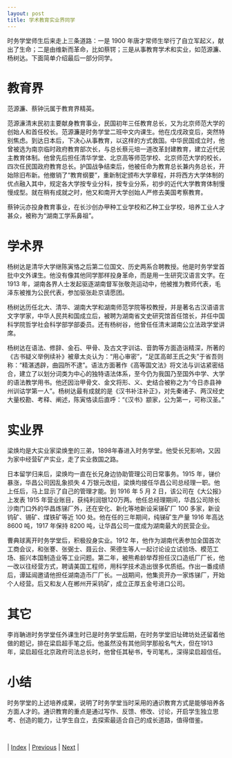 ```yaml
---
layout: post
title: 学术教育实业界同学
---
```


时务学堂师生后来走上三条道路：一是 1900 年唐才常师生举行了自立军起义，献出了生命；二是由维新而革命，比如蔡锷；三是从事教育学术和实业，如范源濂、杨树达。下面简单介绍最后一部分同学。

# 教育界

范源濂、蔡钟沅属于教育界精英。

范源濓清末民初主要献身教育事业，民国初年三任教育总长，又为北京师范大学的创始人和首任校长。范源濂是时务学堂二班中文内课生。他在戊戌政变后，突然特别焦虑。到达日本后，下决心从事教育，以这样的方式救国。中华民国成立时，他曾被选为南京临时政府教育部次长，与总长蔡元培一道改革封建教育，建立近代民主教育体制。他曾先后担任清华学堂、北京高等师范学校、北京师范大学的校长，四次任民国政府教育总长。护国战争结束后，他被任命为教育总长兼内务总长，开始除旧布新。他撤销了“教育纲要”，重新制定颁布大学章程，并将西方大学体制的优点融入其中，规定各大学按专业分科，按专业分系，初步的近代大学教育体制慢慢成型。就在稍有成就之时，他又和南开大学创始人严修去美国考察教育。

蔡钟沅亦投身教育事业，在长沙创办甲种工业学校和乙种工业学校，培养工业人才甚众，被称为“湖南工学系鼻祖”。

# 学术界

杨树达是清华大学继陈寅恪之后第二位国文、历史两系合聘教授。他是时务学堂首批中文外课生。他没有像其他同学那样投身革命，而是用一生研究汉语言文字。在 1913 年，湖南各界人士发起驱逐湖南督军张敬尧运动中，他被推为教师代表，毛泽东被推为公民代表，参加驱张赴京请愿团。

杨树达历任北大、清华、湖南大学和湖南师范学院等校教授，并是著名古汉语语言文字学家，中华人民共和国成立后，被聘为湖南省文史研究馆首任馆长，并任中国科学院哲学社会科学部学部委员。还有杨树谷，他曾任任清末湖南公立法政学堂讲席。

杨树达在语法、修辞、金石、甲骨、及古文字训诂、音韵等方面造诣精深，所著的《古书疑义举例续补》被章太炎认为：“用心审密”，“足匡高邮王氏之失”于省吾则称：“精湛透辟，曲园所不逮”。语法方面著作《高等国文法》将文法与训诂紧密结合，建立了以划分词类为中心的独特语法体系，至今仍为我国乃至国外中学、大学的语法教学用书。他还因治甲骨文、金文将形、义、史结合被称之为“今日赤县神州训诂学第一人”。杨树达最有成就的是《汉书补注补正》，对先秦诸子、两汉经史大量校勘、考释、阐述，陈寅恪读后直呼：“《汉书》颛家，公为第一，可称汉圣。”

# 实业界

梁焕均是大实业家梁焕奎的三弟，1898年春进入时务学堂。他受长兄影响，又因为家中经营矿产实业，走了实业救国之路。

日本留学归来后，梁焕均一直在长兄身边协助管理公司日常事务。1915 年，锑价暴涨，华昌公司因乱象损失 4 万银元改组，梁焕均接任华昌公司总经理一职。他上任后，马上显示了自己的管理才能。到 1916 年 5 月 2 日，该公司在《大公报》上发表 1915 年营业账目，获纯利润银120万两。他任总经理期间，华昌公司除长沙南门口外的华昌炼锑厂外，还在安化、新化等地新设采锑矿厂 100 多家，新设钨矿、锡矿、煤铁矿等近 100 处。他在任的三年期间，纯锑矿生产量 1916 年高达 8600 吨，1917 年保持 8200 吨，让华昌公司一度成为湖南最大的民营企业。

曹典球离开时务学堂后，积极投身实业。1912 年，他作为湖南代表参加全国首次工商会议，和张謇、张弼士、聂云台、荣德生等人一起讨论设立试验场、模范工场、振兴本国制造业等工业问题。第二年，被熊希龄举荐担任汉口造纸厂厂长，他一改以往经营方式，聘请美国工程师，用科学技术造出很多优质纸。作出一番成绩后，谭延闿邀请他担任湖南造币厂厂长。一战期间，他集资开办一家炼锑厂，开始个人经营。后又和友人在郴州开采钨矿，成立正厚五金号进口公司。

# 其它

李肖聃进时务学堂任外课生时已是时务学堂后期，在时务学堂旧址碑坊处还留着他做的题记，排在梁启超手笔之后。他虽然没有其他同学那般名气大，但在1913年，梁启超任北京政府司法总长时，他曾任其秘书，专司笔札，深得梁启超信任。

# 小结

时务学堂的上述培养成果，说明了时务学堂当时采用的通识教育方式是能够培养各方面人才的。通识教育的重点是通过写作、反馈、修改、讨论，开启学生独立思考、创造的能力，让学生自立，去探索最适合自己的成长道路，值得借鉴。

<br/>

| [Index](./) | [Previous](1-8-method) | [Next](3-1-japan) |

